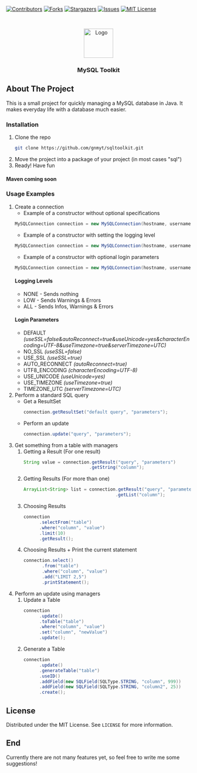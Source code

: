 [![Contributors][contributors-shield]][contributors-url]
[![Forks][forks-shield]][forks-url]
[![Stargazers][stars-shield]][stars-url]
[![Issues][issues-shield]][issues-url]
[![MIT License][license-shield]][license-url]



<br />
<p align="center">
  <a href="https://github.com/gnmyt/sqltoolkit">
    <img src="https://i.imgur.com/BAvJgQN.png" alt="Logo" width="80" height="80">
  </a>
</p>
<h3 align="center">MySQL Toolkit</h3>

## About The Project
This is a small project for quickly managing a MySQL database in Java. It makes everyday life with a database much easier.

### Installation 
1. Clone the repo
   ```sh
   git clone https://github.com/gnmyt/sqltoolkit.git
   ```
2. Move the project into a package of your project (in most cases "sql")
3. Ready! Have fun
#### Maven coming soon

### Usage Examples
1. Create a connection
   - Example of a constructor without optional specifications
   ```java
   MySQLConnection connection = new MySQLConnection(hostname, username, password, database).connect();
   ```
   - Example of a constructor with setting the logging level
   ```java
   MySQLConnection connection = new MySQLConnection(hostname, username, password, database, LogLevelType.ALL).connect();
   ```
   - Example of a constructor with optional login parameters
   ```java
   MySQLConnection connection = new MySQLConnection(hostname, username, password, database, LoginParam.AUTO_RECONNECT, LoginParam.NO_SSL).connect();
   ```
   #### Logging Levels
   - NONE - Sends nothing
   - LOW - Sends Warnings & Errors
   - ALL - Sends Infos, Warnings & Errors
   #### Login Parameters
   - DEFAULT *(useSSL=false&autoReconnect=true&useUnicode=yes&characterEncoding=UTF-8&useTimezone=true&serverTimezone=UTC)*
   - NO_SSL *(useSSL=false)*
   - USE_SSL *(useSSL=true)*
   - AUTO_RECONNECT *(autoReconnect=true)*
   - UTF8_ENCODING *(characterEncoding=UTF-8)*
   - USE_UNICODE *(useUnicode=yes)*
   - USE_TIMEZONE *(useTimezone=true)*
   - TIMEZONE_UTC *(serverTimezone=UTC)*
2. Perform a standard SQL query
   - Get a ResultSet
     ```java
     connection.getResultSet("default query", "parameters");
     ```
   - Perform an update
     ```java
     connection.update("query", "parameters");
     ```
3. Get something from a table with managers
   1. Getting a Result (For one result)
      ```java
      String value = connection.getResult("query", "parameters")
                               .getString("column");
      ```
   2. Getting Results (For more than one)
      ```java
      ArrayList<String> list = connection.getResult("query", "parameters")
                                         .getList("column");
      ```
   3. Choosing Results
      ```java
      connection
            .selectFrom("table")
            .where("column", "value")
            .limit(10)
            .getResult();
      ```
   4. Choosing Results + Print the current statement
      ```java
      connection.select()
             .from("table")
             .where("column", "value")
             .add("LIMIT 2,5")
             .printStatement();
      ```
4. Perform an update using managers
   1. Update a Table
      ```java
      connection
            .update()
            .toTable("table")
            .where("column", "value")
            .set("column", "newValue")
            .update();
      ```
   2. Generate a Table
      ```java
      connection
            .update()
            .generateTable("table")
            .useID()
            .addField(new SQLField(SQLType.STRING, "column", 999))
            .addField(new SQLField(SQLType.STRING, "column2", 25))
            .create();
      ```
   
   
## License

Distributed under the MIT License. See `LICENSE` for more information.

## End
Currently there are not many features yet, so feel free to write me some suggestions!

[contributors-shield]: https://img.shields.io/github/contributors/gnmyt/sqltoolkit.svg?style=for-the-badge
[contributors-url]: https://github.com/gnmyt/sqltoolkit/graphs/contributors
[forks-shield]: https://img.shields.io/github/forks/gnmyt/sqltoolkit.svg?style=for-the-badge
[forks-url]: https://github.com/gnmyt/sqltoolkit/network/members
[stars-shield]: https://img.shields.io/github/stars/gnmyt/sqltoolkit.svg?style=for-the-badge
[stars-url]: https://github.com/gnmyt/sqltoolkit/stargazers
[issues-shield]: https://img.shields.io/github/issues/gnmyt/sqltoolkit.svg?style=for-the-badge
[issues-url]: https://github.com/gnmyt/sqltoolkit/issues
[license-shield]: https://img.shields.io/github/license/gnmyt/sqltoolkit.svg?style=for-the-badge
[license-url]: https://github.com/gnmyt/sqltoolkit/blob/master/LICENSE.txt
